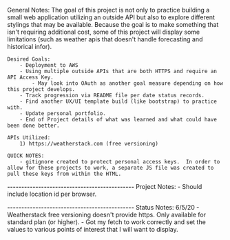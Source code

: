 General Notes:
    The goal of this project is not only to practice building a small web application utilizing an outside API but also to explore different stylings that may be available.  Because the goal is to make something that isn't requiring additional cost, some of this project will display some limitations (such as weather apis that doesn't handle forecasting and historical infor).  

    Desired Goals:
        - Deployment to AWS
        - Using multiple outside APIs that are both HTTPS and require an API Access Key.
            - May look into OAuth as another goal measure depending on how this project develops.
        - Track progression via README file per date status records.
        - Find another UX/UI template build (like bootstrap) to practice with.
        - Update personal portfolio.
        - End of Project details of what was learned and what could have been done better.

    APIs Utilized:
        1) https://weatherstack.com (free versioning)

    QUICK NOTES:
        - gitignore created to protect personal access keys.  In order to allow for these projects to work, a separate JS file was created to pull these keys from within the HTML.  

**---------------------------------------------**
Project Notes:
    - Should include location id per browser.

**---------------------------------------------**
Status Notes:
6/5/20
    - Weatherstack free versioning doesn't provide https.  Only available for standard plan (or higher).
        - Got my fetch to work correctly and set the values to various points of interest that I will want to display.

